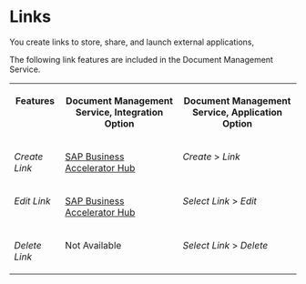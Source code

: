<!-- loio52cbaaef5e554b418ac29c65605acde8 -->

# Links

You create links to store, share, and launch external applications,

The following link features are included in the Document Management Service.


<table>
<tr>
<th valign="top">

Features

</th>
<th valign="top">

Document Management Service, Integration Option

</th>
<th valign="top">

Document Management Service, Application Option

</th>
</tr>
<tr>
<td valign="top">

*Create Link*

</td>
<td valign="top">

[SAP Business Accelerator Hub](https://api.sap.com/api/CreateShareApi/overview)

</td>
<td valign="top">

*Create* \> *Link*

</td>
</tr>
<tr>
<td valign="top">

*Edit Link*

</td>
<td valign="top">

[SAP Business Accelerator Hub](https://api.sap.com/api/UpdateFolder_Document_LinkApi/overview)

</td>
<td valign="top">

*Select Link* \> *Edit* 

</td>
</tr>
<tr>
<td valign="top">

*Delete Link*

</td>
<td valign="top">

Not Available

</td>
<td valign="top">

*Select Link* \> *Delete* 

</td>
</tr>
</table>

